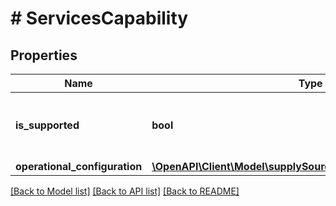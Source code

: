 # # ServicesCapability

## Properties

Name | Type | Description | Notes
------------ | ------------- | ------------- | -------------
**is_supported** | **bool** | When true, &#x60;SupplySource&#x60; supports the Service capability. | [optional]
**operational_configuration** | [**\OpenAPI\Client\Model\supplySources\OperationalConfiguration**](OperationalConfiguration.md) |  | [optional]

[[Back to Model list]](../../README.md#models) [[Back to API list]](../../README.md#endpoints) [[Back to README]](../../README.md)
